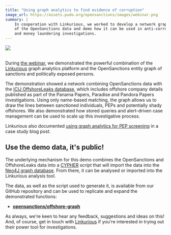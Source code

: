 ```yaml
---
title: "Using graph analytics to find evidence of corruption"
image_url: https://assets.pudo.org/opensanctions/images/webinar.png
summary: |
    In cooperation with Linkurious, we worked to develop a network graph view
    of the OpenSanctions data and demo how it can be used in anti-corruption
    and money laundering investigations.
---
```


<a href="https://www.bigmarker.com/linkurious/Finding-evidence-of-corruption-and-money-laundering-with-open-data">
    <img class="img-fluid" src="https://assets.pudo.org/opensanctions/images/webinar.png">
</a><br/><br/>

During [the webinar](https://www.bigmarker.com/linkurious/Finding-evidence-of-corruption-and-money-laundering-with-open-data), we demonstrated the powerful combination of the [Linkurious](https://linkurious.com) graph analytics platform and the OpenSanctions entity graph of sanctions and politically exposed persons.

The demonstration showed a network combining OpenSanctions data with the [ICIJ OffshoreLeaks database](https://offshoreleaks.icij.org/), which includes offshore company details published as part of the Panama Papers, Paradise and Pandora Papers investigations. Using only name-based matching, the graph allows us to draw the lines between sanctioned individuals, PEPs and potentially shady offshores. We also demonstrated how stored queries and alert-driven case management can be used to scale up this investigative process.

Linkurious also documented [using graph analytics for PEP screening](https://linkurious.com/blog/pep-screening-graph-analytics/) in a case study blog post.

## Use the demo data, it's public!

The underlying mechanism for this demo combines the OpenSanctions and OffshoreLeaks data into a [CYPHER](https://neo4j.com/developer/cypher/) script that will import the data into the [Neo4J graph database](https://neo4j.com/). From there, it can be analysed or imported into the Linkurious analysis tool.

The data, as well as the script used to generate it, is available from our GitHub repository and can be used to replicate and expand the demonstrated functions:

* **[opensanctions/offshore-graph](https://github.com/opensanctions/offshore-graph)**

As always, we're keen to hear any feedback, suggestions and ideas on this! And, of course, get in touch with [Linkurious](https://linkurious.com) if you're interested in trying out their power tool for investigations.